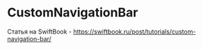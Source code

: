 # CustomNavigationBar

Статья на SwiftBook - https://swiftbook.ru/post/tutorials/custom-navigation-bar/
